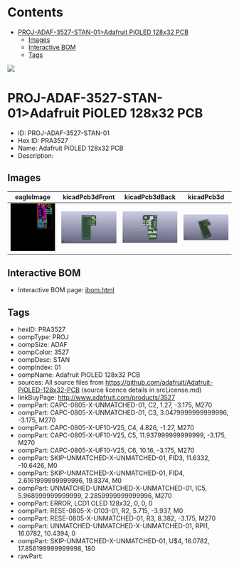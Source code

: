 



Contents
========

* [PROJ-ADAF-3527-STAN-01>Adafruit PiOLED 128x32 PCB](#proj-adaf-3527-stan-01adafruit-pioled-128x32-pcb)
	* [Images](#images)
	* [Interactive BOM](#interactive-bom)
	* [Tags](#tags)
  
![][im]
# PROJ-ADAF-3527-STAN-01>Adafruit PiOLED 128x32 PCB

- ID: PROJ-ADAF-3527-STAN-01
- Hex ID: PRA3527
- Name: Adafruit PiOLED 128x32 PCB
- Description: 

## Images
  
  

|eagleImage|kicadPcb3dFront|kicadPcb3dBack|kicadPcb3d|
| :---: | :---: | :---: | :---: |
|[![eagleImage](eagleImage_140.png)](eagleImage_600.png)|[![kicadPcb3dFront](kicadPcb3dFront_140.png)](kicadPcb3dFront_600.png)|[![kicadPcb3dBack](kicadPcb3dBack_140.png)](kicadPcb3dBack_600.png)|[![kicadPcb3d](kicadPcb3d_140.png)](kicadPcb3d_600.png)|

## Interactive BOM

- Interactive BOM page: [ibom.html](kicad/bom/ibom.html)

## Tags

- hexID: PRA3527
- oompType: PROJ
- oompSize: ADAF
- oompColor: 3527
- oompDesc: STAN
- oompIndex: 01
- oompName: Adafruit PiOLED 128x32 PCB
- sources: All source files from https://github.com/adafruit/Adafruit-PiOLED-128x32-PCB (source licence details in srcLicense.md)
- linkBuyPage: http://www.adafruit.com/products/3527
- oompPart: CAPC-0805-X-UNMATCHED-01, C2, 1.27, -3.175, M270
- oompPart: CAPC-0805-X-UNMATCHED-01, C3, 3.0479999999999996, -3.175, M270
- oompPart: CAPC-0805-X-UF10-V25, C4, 4.826, -1.27, M270
- oompPart: CAPC-0805-X-UF10-V25, C5, 11.937999999999999, -3.175, M270
- oompPart: CAPC-0805-X-UF10-V25, C6, 10.16, -3.175, M270
- oompPart: SKIP-UNMATCHED-X-UNMATCHED-01, FID3, 11.6332, -10.6426, M0
- oompPart: SKIP-UNMATCHED-X-UNMATCHED-01, FID4, 2.6161999999999996, 19.8374, M0
- oompPart: UNMATCHED-UNMATCHED-X-UNMATCHED-01, IC5, 5.968999999999999, 2.2859999999999996, M270
- oompPart: ERROR, LCD1 OLED 128x32, 0, 0, 0
- oompPart: RESE-0805-X-O103-01, R2, 5.715, -3.937, M0
- oompPart: RESE-0805-X-UNMATCHED-01, R3, 8.382, -3.175, M270
- oompPart: UNMATCHED-UNMATCHED-X-UNMATCHED-01, RPI1, 16.0782, 10.4394, 0
- oompPart: SKIP-UNMATCHED-X-UNMATCHED-01, U$4, 16.0782, 17.856199999999998, 180
- rawPart: 



[im]: kicadPcb3d_450.png
